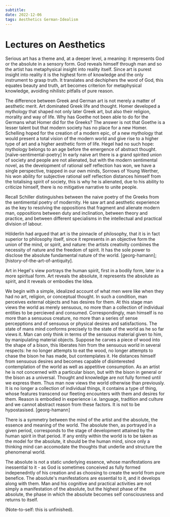 ```yaml
---
subtitle:
date: 2022-12-06
tags: Aesthetics German-Idealism
---
```


# Lectures on Aesthetics

Serious art has a theme and, at a deeper level, a meaning: it represents God or the absolute in a sensory form. God reveals himself through man and so the artist has metaphysical insight into reality itself. Since art is purest insight into reality it is the highest form of knowledge and the only instrument to grasp truth. It translates and dechiphers the word of God, this equates beauty and truth, art becomes criterion for metaphysical knowledge, avoiding nihilistc pitfalls of pure reason. 

The difference between Greek and German art is not merely a matter of aesthetic merit. Art dominated Greek life and thought. Homer developed a mythology that shaped not only later Greek art, but also their religion, morality and way of life. Why has Goethe not been able to do for the Germans what Homer did for the Greeks? The answer is not that Goethe is a lesser talent but that modern society has no place for a new Homer. Schelling hoped for the creation of a modern epic, of a new mythology that would present a total vision of the modern world and give rise to a higher type of art and a higher aesthetic form of life. Hegel had no such hope: mythology belongs to an age before the emergence of abstract thought. [naïve-sentimental-poetry] In early naive art there is a grand spirited union of society and people are not alienated, but with the modern sentimental novel, as the development of rational self reflection has won, we have a single perspective, trapped in our own minds, Sorrows of Young Werther, his won ability for subjective rational self reflection distances himself from the totalising spirit of society, this is why he is alienated, due to his ability to criticize himself, there is no mitigative narrative to unite people. 

Recall Schiller distinguishes between the naive poetry of the Greeks from the sentimental poetry of modernity. He saw art and aesthetic experience as the key to resolving the oppositions that fragment and alienate modern man, oppositions between duty and inclination, between theory and practice, and between different specialisms in the intellectual and practical division of labour. 

Hölderlin had argued that art is the pinnacle of philosophy, that it is in fact superior to philosophy itself, since it represents in an objective form the union of the mind, or spirit, and nature: the artists creativity combines the necessity of nature and the freedom of spirit. It has the sole power to disclose the absolute fundamental nature of the world. [georg-hamann]; [history-of-the-art-of-antiquity].

Art in Hegel's view portrays the human spirit, first in a bodily form, later in a more spiritual form. Art reveals the absolute, it represents the absolute as spirit, and it reveals or embodies the Idea. 

We begin with a simple, idealized account of what men were like when they had no art, religion, or conceptual thought. In such a condition, man perceives external objects and has desires for them. At this stage man views the world as merely sensuous, no more than a collection of individual entities to be percieved and consumed. Correspondingly, man himself is no more than a sensuous creature, no more than a series of sense percepptions and of sensuous or physical desires and satisfactions. The state of mans mind conforms precisely to the state of the world as he so far views it. Man can only think in terms of the sensuous material given to him, by manipulating material objects. Suppose he carves a piece of wood into the shape of a bison, this liberates him from the sensuous world in several respects: he no longer attempts to eat the wood, no longer attempts to chase the bison he has made, but contemplates it. He distances himself from sensuous desires and becomes capable of disinterested contemplation of the world as well as appetitive consumption. As an artist he is not concerned with a particular bison, but with the bison in general or the bison as a universal. Thought and knowledge are not fully formed until we express them. Thus man now views the world otherwise than previously. It is no longer a collection of individual things, it contains a type of thing, whose features transcend our fleeting encounters with them and desires for them. Reason is embodied in experience i.e. language, tradition and culture and we cannot abstract reason from these factors. It is not to be hypostasised. [georg-hamann] 

There is a symmetry between the mind of the artist and the absolute, the essence and meaning of the world. The absolute then, as portrayed in a given period, corresponds to the stage of development attained by the human spirit in that period. If any entity within the world is to be taken as the model for the absolute, it should be the human mind, since only a thinking mind can accomodate the thoughts that underlie and structure the phenomenal world. 

The absolute is not a static underlying essence, whose manifestations are inessential to it - as God is sometimes conceived as fully formed indepenedntly of his creation and as choosing to create the world from pure benefice. The absolute's manifestations are essential to it, and it develops along with them. Man and his cognitive and practical activities are not simply a manifestation of the absolute, but the highest phase of the absolute, the phase in which the absolute becomes self consciousness and returns to itself. 

(Note-to-self: this is unfinished).